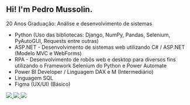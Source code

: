 ## Hi! I'm Pedro Mussolin.

20 Anos 
Graduação: Análise e desenvolvimento de sistemas 

- Python (Uso das bibliotecas: Django, NumPy, Pandas, Selenium, PyAutoGUI, Requests entre outras)
- ASP.NET - Desenvolvimento de sistemas web utilizando C# / ASP.NET (Modelo MVC e WebForms)
- RPA - Desenvolvimento de robôs web e desktop para diversos fins utilizando o Framework Selenium do Python e Power Automate
- Power BI Developer / Linguagem DAX e M (Intermediário)
- Linguagem SQL
- Figma (UX/UI) (Básico)

<div> 
  <a href="https://www.instagram.com/pedro.mussolin/" target="_blank"><img src="https://img.shields.io/badge/-Instagram-%23E4405F?style=for-the-badge&logo=instagram&logoColor=white" target="_blank"> </a>
  <a href = "mailto:phmayrestrabalho@gmail.com"><img src="https://img.shields.io/badge/-Gmail-%23333?style=for-the-badge&logo=gmail&logoColor=white" target="_blank"> </a>
  <a href="https://www.linkedin.com/in/pedromussolin/" target="_blank"><img src="https://img.shields.io/badge/-LinkedIn-%230077B5?style=for-the-badge&logo=linkedin&logoColor=white" target="_blank"></a>
</div>
 
